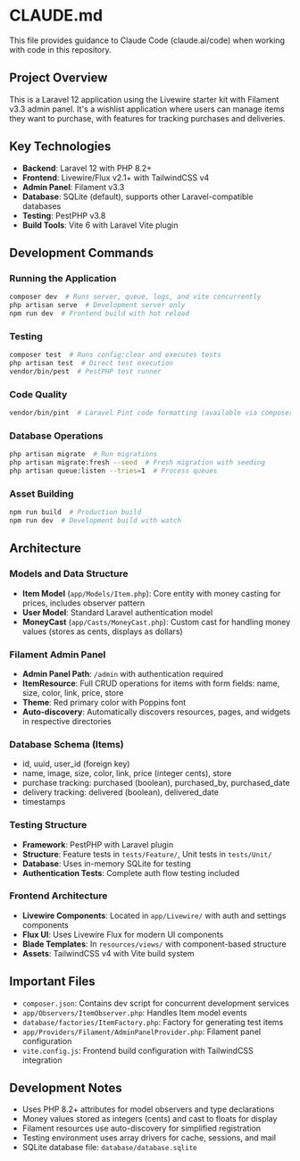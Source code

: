 # CLAUDE.md

This file provides guidance to Claude Code (claude.ai/code) when working with code in this repository.

## Project Overview

This is a Laravel 12 application using the Livewire starter kit with Filament v3.3 admin panel. It's a wishlist application where users can manage items they want to purchase, with features for tracking purchases and deliveries.

## Key Technologies

- **Backend**: Laravel 12 with PHP 8.2+
- **Frontend**: Livewire/Flux v2.1+ with TailwindCSS v4
- **Admin Panel**: Filament v3.3
- **Database**: SQLite (default), supports other Laravel-compatible databases
- **Testing**: PestPHP v3.8
- **Build Tools**: Vite 6 with Laravel Vite plugin

## Development Commands

### Running the Application
```bash
composer dev  # Runs server, queue, logs, and vite concurrently
php artisan serve  # Development server only
npm run dev  # Frontend build with hot reload
```

### Testing
```bash
composer test  # Runs config:clear and executes tests
php artisan test  # Direct test execution
vendor/bin/pest  # PestPHP test runner
```

### Code Quality
```bash
vendor/bin/pint  # Laravel Pint code formatting (available via composer)
```

### Database Operations
```bash
php artisan migrate  # Run migrations
php artisan migrate:fresh --seed  # Fresh migration with seeding
php artisan queue:listen --tries=1  # Process queues
```

### Asset Building
```bash
npm run build  # Production build
npm run dev  # Development build with watch
```

## Architecture

### Models and Data Structure
- **Item Model** (`app/Models/Item.php`): Core entity with money casting for prices, includes observer pattern
- **User Model**: Standard Laravel authentication model
- **MoneyCast** (`app/Casts/MoneyCast.php`): Custom cast for handling money values (stores as cents, displays as dollars)

### Filament Admin Panel
- **Admin Panel Path**: `/admin` with authentication required  
- **ItemResource**: Full CRUD operations for items with form fields: name, size, color, link, price, store
- **Theme**: Red primary color with Poppins font
- **Auto-discovery**: Automatically discovers resources, pages, and widgets in respective directories

### Database Schema (Items)
- id, uuid, user_id (foreign key)
- name, image, size, color, link, price (integer cents), store
- purchase tracking: purchased (boolean), purchased_by, purchased_date
- delivery tracking: delivered (boolean), delivered_date
- timestamps

### Testing Structure
- **Framework**: PestPHP with Laravel plugin
- **Structure**: Feature tests in `tests/Feature/`, Unit tests in `tests/Unit/`
- **Database**: Uses in-memory SQLite for testing
- **Authentication Tests**: Complete auth flow testing included

### Frontend Architecture
- **Livewire Components**: Located in `app/Livewire/` with auth and settings components
- **Flux UI**: Uses Livewire Flux for modern UI components
- **Blade Templates**: In `resources/views/` with component-based structure
- **Assets**: TailwindCSS v4 with Vite build system

## Important Files

- `composer.json`: Contains dev script for concurrent development services
- `app/Observers/ItemObserver.php`: Handles Item model events
- `database/factories/ItemFactory.php`: Factory for generating test items
- `app/Providers/Filament/AdminPanelProvider.php`: Filament panel configuration
- `vite.config.js`: Frontend build configuration with TailwindCSS integration

## Development Notes

- Uses PHP 8.2+ attributes for model observers and type declarations
- Money values stored as integers (cents) and cast to floats for display
- Filament resources use auto-discovery for simplified registration
- Testing environment uses array drivers for cache, sessions, and mail
- SQLite database file: `database/database.sqlite`